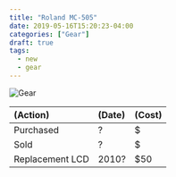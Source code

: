```yaml
---
title: "Roland MC-505"
date: 2019-05-16T15:20:23-04:00
categories: ["Gear"]
draft: true
tags:
  - new
  - gear
---
```



![Gear](/gear/mc-505/images/gear.png)

| (Action) | (Date) | (Cost) |
| :------ | :---- | :---- |
| Purchased  | ? | $ |
| Sold  | ? | $ |
| Replacement LCD | 2010? | $50 |

